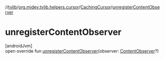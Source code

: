 //[tvlib](../../../index.md)/[org.mjdev.tvlib.helpers.cursor](../index.md)/[CachingCursor](index.md)/[unregisterContentObserver](unregister-content-observer.md)

# unregisterContentObserver

[androidJvm]\
open override fun [unregisterContentObserver](unregister-content-observer.md)(observer: [ContentObserver](https://developer.android.com/reference/kotlin/android/database/ContentObserver.html)?)
